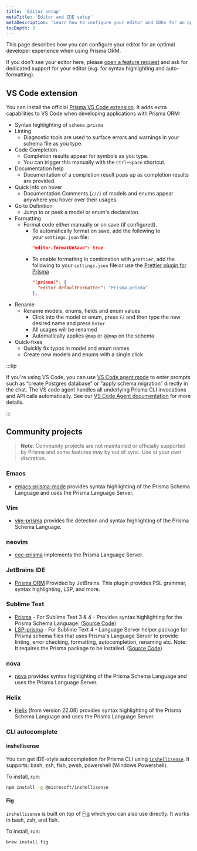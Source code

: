 ```yaml
---
title: 'Editor setup'
metaTitle: 'Editor and IDE setup'
metaDescription: 'Learn how to configure your editor and IDEs for an optimal developer experience with Prisma ORM.'
tocDepth: 3
---
```


<!-- TopBlock -->

This page describes how you can configure your editor for an optimal developer experience when using Prisma ORM.

If you don't see your editor here, please [open a feature request](https://github.com/prisma/prisma/issues/new?assignees=&labels=&template=feature_request.md&title=) and ask for dedicated support for your editor (e.g. for syntax highlighting and auto-formatting).

## VS Code extension

You can install the official [Prisma VS Code extension](https://marketplace.visualstudio.com/items?itemName=Prisma.prisma). It adds extra capabilities to VS Code when developing applications with Prisma ORM:

- Syntax highlighting of `schema.prisma`
- Linting
  - Diagnostic tools are used to surface errors and warnings in your schema file as you type.
- Code Completion
  - Completion results appear for symbols as you type.
  - You can trigger this manually with the `Ctrl+Space` shortcut.
- Documentation help
  - Documentation of a completion result pops up as completion results are provided.
- Quick info on hover
  - Documentation Comments (`///`) of models and enums appear anywhere you hover over their usages.
- Go to Definition
  - Jump to or peek a model or enum's declaration.
- Formatting
  - Format code either manually or on save (if configured).
    - To automatically format on save, add the following to your `settings.json` file:
      ```json
      "editor.formatOnSave": true
      ```
    - To enable formatting in combination with `prettier`, add the following to your `settings.json` file:or use the [Prettier plugin for Prisma](https://github.com/umidbekk/prettier-plugin-prisma)
      ```json
      "[prisma]": {
        "editor.defaultFormatter": "Prisma.prisma"
      },
      ```
- Rename
  - Rename models, enums, fields and enum values
    - Click into the model or enum, press `F2` and then type the new desired name and press `Enter`
    - All usages will be renamed
    - Automatically applies `@map` or `@@map` on the schema
- Quick-fixes
  - Quickly fix typos in model and enum names
  - Create new models and enums with a single click

:::tip

If you're using VS Code, you can use [VS Code agent mode](https://code.visualstudio.com/docs/copilot/chat/chat-agent-mode) to enter prompts such as “create Postgres database” or “apply schema migration” directly in the chat. The VS code agent handles all underlying Prisma CLI invocations and API calls automatically. See our [VS Code Agent documentation](/postgres/integrations/vscode#agent-mode) for more details.

:::

## Community projects

> **Note**: Community projects are not maintained or officially supported by Prisma and some features may by out of sync. Use at your own discretion.

### Emacs

- [emacs-prisma-mode](https://github.com/pimeys/emacs-prisma-mode) provides syntax highlighting of the Prisma Schema Language and uses the Prisma Language Server.

### Vim

- [vim-prisma](https://github.com/prisma/vim-prisma) provides file detection and syntax highlighting of the Prisma Schema Language.

### neovim

- [coc-prisma](https://github.com/pantharshit00/coc-prisma) implements the Prisma Language Server.

### JetBrains IDE

- [Prisma ORM](https://plugins.jetbrains.com/plugin/20686-prisma-orm) Provided by JetBrains. This plugin provides PSL grammar, syntax highlighting, LSP, and more.

### Sublime Text

- [Prisma](https://packagecontrol.io/packages/Prisma) - For Sublime Text 3 & 4 - Provides syntax highlighting for the Prisma Schema Language. ([Source Code](https://github.com/Sublime-Instincts/PrismaHighlight/))
- [LSP-prisma](https://packagecontrol.io/packages/LSP-prisma) - For Sublime Text 4 - Language Server helper package for Prisma schema files that uses Prisma's Language Server to provide linting, error checking, formatting, autocompletion, renaming etc. Note: It requires the Prisma package to be installed. ([Source Code](https://github.com/Sublime-Instincts/LSP-prisma))

### nova

- [nova](https://extensions.panic.com/extensions/robb-j/robb-j.Prisma/) provides syntax highlighting of the Prisma Schema Language and uses the Prisma Language Server.

### Helix

- [Helix](https://helix-editor.com/) (from version 22.08) provides syntax highlighting of the Prisma Schema Language and uses the Prisma Language Server.

### CLI autocomplete

#### inshellisense

You can get IDE-style autocompletion for Prisma CLI using [`inshellisense`](https://github.com/microsoft/inshellisense/tree/main). It supports: bash, zsh, fish, pwsh, powershell (Windows Powershell).

To install, run:

```bash
npm install -g @microsoft/inshellisense
```

#### Fig

`inshellisense` is built on top of [Fig](https://fig.io/) which you can also use directly. It works in bash, zsh, and fish.

To install, run:

```bash
brew install fig
```
